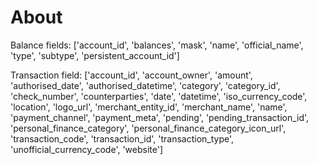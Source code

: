 # About

Balance fields: ['account_id', 'balances', 'mask', 'name', 'official_name', 'type', 'subtype', 'persistent_account_id']

Transaction field: ['account_id', 'account_owner', 'amount', 'authorised_date', 'authorised_datetime', 'category', 'category_id', 'check_number', 'counterparties', 'date', 'datetime', 'iso_currency_code', 'location', 'logo_url', 'merchant_entity_id', 'merchant_name', 'name', 'payment_channel', 'payment_meta', 'pending', 'pending_transaction_id', 'personal_finance_category', 'personal_finance_category_icon_url', 'transaction_code', 'transaction_id', 'transaction_type', 'unofficial_currency_code', 'website']


